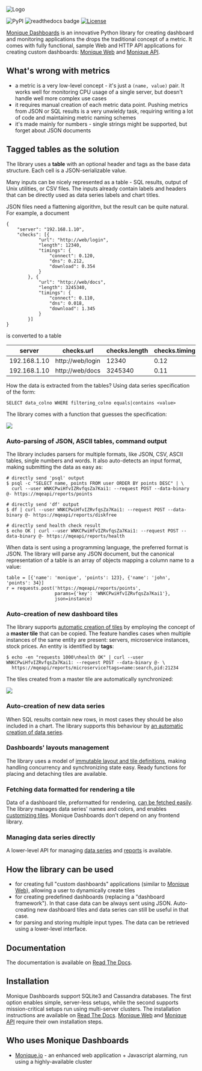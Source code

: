 ![Logo](http://monique-dashboards.readthedocs.io/en/latest/_images/monique-dashboards-logo.png)

![PyPI](https://img.shields.io/pypi/v/monique.svg)
![readthedocs badge](https://readthedocs.org/projects/monique-dashboards/badge/?version=latest)
[![License](https://img.shields.io/badge/License-BSD%202--Clause-orange.svg)](https://opensource.org/licenses/BSD-2-Clause)


[Monique Dashboards](http://monique-dashboards.readthedocs.io/) is an innovative Python library for creating dashboard and monitoring applications the drops the traditional concept of a metric. It comes with fully functional, sample Web and HTTP API applications for creating custom dashboards: [Monique Web](https://github.com/monique-dashboards/monique-web) and [Monique API](https://github.com/monique-dashboards/monique-api).

## What's wrong with metrics

- a metric is a very low-level concept - it's just a `(name, value)` pair. It works well for monitoring CPU usage of a single server, but doesn't handle well more complex use cases
- it requires manual creation of each metric data point. Pushing metrics from JSON or SQL results is a very unwieldy task, requiring writing a lot of code and maintaining metric naming schemes
- it's made mainly for numbers - single strings might be supported, but forget about JSON documents

## Tagged tables as the solution

The library uses a **table** with an optional header and tags as the base data structure. Each cell is a JSON-serializable value.

Many inputs can be nicely represented as a table - SQL results, output of Unix utilities, or CSV files. The inputs already contain labels and headers that can be directly used as data series labels and chart titles.

JSON files need a flattening algorithm, but the result can be quite natural. For example, a document

    {
        "server": "192.168.1.10",
        "checks": [{
                "url": "http://web/login",
                "length": 12340,
                "timings": {
                    "connect": 0.120,
                    "dns": 0.212,
                    "download": 0.354
                }
            }, {
                "url": "http://web/docs",
                "length": 3245340,
                "timings": {
                    "connect": 0.110,
                    "dns": 0.018,
                    "download": 1.345
                }
            }]
    }



is converted to a table

server | checks.url | checks.length | checks.timings.connect | checks.timings.dns | checks.timings.download
-------|------------|---------------|------------------------|--------------------|----
192.168.1.10 | http://web/login | 12340 | 0.12 | 0.212 | 0.354
192.168.1.10 | http://web/docs | 3245340 | 0.11 | 0.018 | 1.345


How the data is extracted from the tables? Using data series specification of the form:

    SELECT data_colno WHERE filtering_colno equals|contains <value>

The library comes with a function that guesses the specification:

![](https://vhex.net/public/ss_guessing.gif)


### Auto-parsing of JSON, ASCII tables, command output

The library includes parsers for multiple formats, like JSON, CSV, ASCII tables, single numbers and words. It also auto-detects an input format, making submitting the data as easy as:

    # directly send 'psql' output
    $ psql -c "SELECT name, points FROM user ORDER BY points DESC" | \
      curl --user WNKCPwiHfvIZRvfqsZa7Kai1: --request POST --data-binary @- https://mqeapi/reports/points

    # directly send 'df' output
    $ df | curl --user WNKCPwiHfvIZRvfqsZa7Kai1: --request POST --data-binary @- https://mqeapi/reports/diskfree
    
    # directly send health check result
    $ echo OK | curl --user WNKCPwiHfvIZRvfqsZa7Kai1: --request POST --data-binary @- https://mqeapi/reports/health

When data is sent using a programming language, the preferred format is JSON. The library will parse any JSON document, but the canonical representation of a table is an array of objects mapping a column name to a value:

    table = [{'name': 'monique', 'points': 123}, {'name': 'john', 'points': 34}]
    r = requests.post('https://mqeapi/reports/points',
                      params={'key': 'WNKCPwiHfvIZRvfqsZa7Kai1'},
                      json=instance)


### Auto-creation of new dashboard tiles

The library supports [automatic creation of tiles](http://monique-dashboards.readthedocs.io/en/latest/tpcreator.html) by employing the concept of a **master tile** that can be copied. The feature handles cases when multiple instances of the same entity are present: servers, microservice instances, stock prices. An entity is identified by **tags**:

    $ echo -en "requests 1000\nhealth OK" | curl --user WNKCPwiHfvIZRvfqsZa7Kai1: --request POST --data-binary @- \
      https://mqeapi/reports/microservice?tags=name:search,pid:21234

The tiles created from a master tile are automatically synchronized:

![](https://vhex.net/public/master-resizing.gif)

### Auto-creation of new data series

When SQL results contain new rows, in most cases they should be also included in a chart. The library supports this behaviour by [an automatic creation of data series](http://monique-dashboards.readthedocs.io/en/latest/sscreator.html).

### Dashboards' layouts management

The library uses a model of [immutable layout and tile definitions](http://monique-dashboards.readthedocs.io/en/latest/layouts.html), making handling concurrency and synchronizing state easy. Ready functions for placing and detaching tiles are available.

### Fetching data formatted for rendering a tile

Data of a dashboard tile, preformatted for rendering, [can be fetched easily](http://monique-dashboards.readthedocs.io/en/latest/tutorial.html#tutorial-tile-data). The library manages data series' names and colors, and enables [customizing tiles](http://monique-dashboards.readthedocs.io/en/latest/tilewidgets.html#formatting-tile-data-tilewidgets-and-drawers). Monique Dashboards don't depend on any frontend library.

### Managing data series directly

A lower-level API for managing [data series](http://monique-dashboards.readthedocs.io/en/latest/dataseries.html#a-lower-level-interface-to-data-series) and [reports](http://monique-dashboards.readthedocs.io/en/latest/reports.html) is available.

## How the library can be used

- for creating full "custom dashboards" applications (similar to [Monique Web](https://github.com/monique-dashboards/monique-web)), allowing a user to dynamically create tiles
- for creating predefined dashboards (replacing a "dashboard framework"). In that case data can be always sent using JSON. Auto-creating new dashboard tiles and data series can still be useful in that case.
- for parsing and storing multiple input types. The data can be retrieved using a lower-level interface.


## Documentation

The documentation is available on [Read The Docs](http://monique-dashboards.readthedocs.io).


## Installation

Monique Dashboards support SQLite3 and Cassandra databases. The first option enables simple, server-less setups, while the second supports mission-critical setups run using multi-server clusters. The installation instructions are available on [Read The Docs](http://monique-dashboards.readthedocs.io/en/latest/installation.html#a-lower-level-interface-to-data-series). [Monique Web](https://github.com/monique-dashboards/monique-web) and [Monique API](https://github.com/monique-dashboards/monique-api) require their own installation steps.

## Who uses Monique Dashboards

* [Monique.io](https://monique.io) - an enhanced web application + Javascript alarming, run using a highly-available cluster

